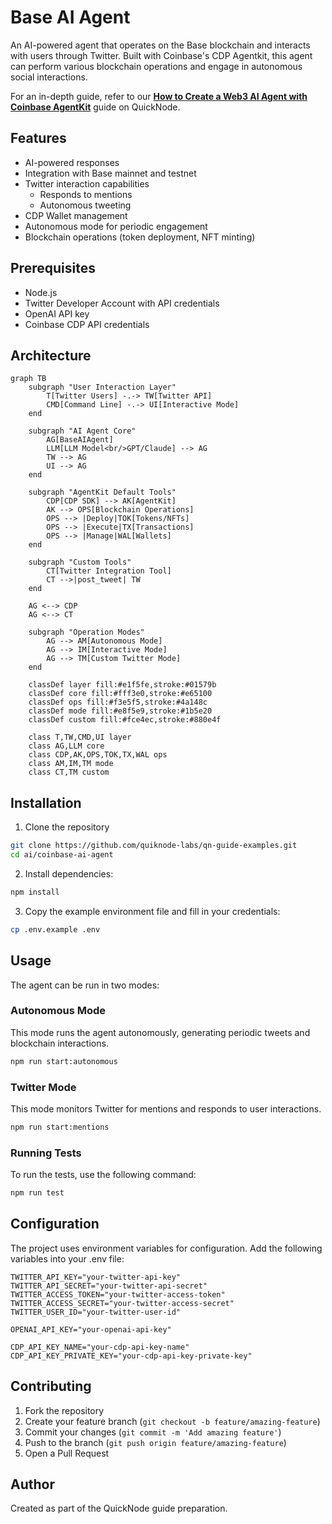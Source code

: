 # Base AI Agent

An AI-powered agent that operates on the Base blockchain and interacts with users through Twitter. Built with Coinbase's CDP Agentkit, this agent can perform various blockchain operations and engage in autonomous social interactions.

For an in-depth guide, refer to our **[How to Create a Web3 AI Agent with Coinbase AgentKit](http://www.quicknode.com/guides/ai/create-a-web3-ai-agent-with-coinbase-agent-kit)** guide on QuickNode.

## Features

- AI-powered responses
- Integration with Base mainnet and testnet
- Twitter interaction capabilities
  - Responds to mentions
  - Autonomous tweeting
- CDP Wallet management
- Autonomous mode for periodic engagement
- Blockchain operations (token deployment, NFT minting)

## Prerequisites

- Node.js
- Twitter Developer Account with API credentials
- OpenAI API key
- Coinbase CDP API credentials

## Architecture

```mermaid
graph TB
    subgraph "User Interaction Layer"
        T[Twitter Users] -.-> TW[Twitter API]
        CMD[Command Line] -.-> UI[Interactive Mode]
    end

    subgraph "AI Agent Core"
        AG[BaseAIAgent]
        LLM[LLM Model<br/>GPT/Claude] --> AG
        TW --> AG
        UI --> AG
    end

    subgraph "AgentKit Default Tools"
        CDP[CDP SDK] --> AK[AgentKit]
        AK --> OPS[Blockchain Operations]
        OPS --> |Deploy|TOK[Tokens/NFTs]
        OPS --> |Execute|TX[Transactions]
        OPS --> |Manage|WAL[Wallets]
    end

    subgraph "Custom Tools"
        CT[Twitter Integration Tool]
        CT -->|post_tweet| TW
    end

    AG <--> CDP
    AG <--> CT
    
    subgraph "Operation Modes"
        AG --> AM[Autonomous Mode]
        AG --> IM[Interactive Mode]
        AG --> TM[Custom Twitter Mode]
    end

    classDef layer fill:#e1f5fe,stroke:#01579b
    classDef core fill:#fff3e0,stroke:#e65100
    classDef ops fill:#f3e5f5,stroke:#4a148c
    classDef mode fill:#e8f5e9,stroke:#1b5e20
    classDef custom fill:#fce4ec,stroke:#880e4f
    
    class T,TW,CMD,UI layer
    class AG,LLM core
    class CDP,AK,OPS,TOK,TX,WAL ops
    class AM,IM,TM mode
    class CT,TM custom
```

## Installation

1. Clone the repository

  ```sh
  git clone https://github.com/quiknode-labs/qn-guide-examples.git
  cd ai/coinbase-ai-agent
  ```

2. Install dependencies:
  ```sh
  npm install
  ```

3. Copy the example environment file and fill in your credentials:
  ```sh
  cp .env.example .env
  ```

## Usage

The agent can be run in two modes:

### Autonomous Mode

This mode runs the agent autonomously, generating periodic tweets and blockchain interactions.

```sh
npm run start:autonomous
```

### Twitter Mode

This mode monitors Twitter for mentions and responds to user interactions.

```sh
npm run start:mentions
```

### Running Tests

To run the tests, use the following command:
```sh
npm run test
```

## Configuration

The project uses environment variables for configuration. Add the following variables into your .env file:

```env
TWITTER_API_KEY="your-twitter-api-key"
TWITTER_API_SECRET="your-twitter-api-secret"
TWITTER_ACCESS_TOKEN="your-twitter-access-token"
TWITTER_ACCESS_SECRET="your-twitter-access-secret"
TWITTER_USER_ID="your-twitter-user-id"

OPENAI_API_KEY="your-openai-api-key"

CDP_API_KEY_NAME="your-cdp-api-key-name"
CDP_API_KEY_PRIVATE_KEY="your-cdp-api-key-private-key"
```

## Contributing

1. Fork the repository
2. Create your feature branch (`git checkout -b feature/amazing-feature`)
3. Commit your changes (`git commit -m 'Add amazing feature'`)
4. Push to the branch (`git push origin feature/amazing-feature`)
5. Open a Pull Request

## Author

Created as part of the QuickNode guide preparation.

